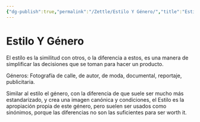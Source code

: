 ```yaml
---
{"dg-publish":true,"permalink":"/Zettle/Estilo Y Género/","title":"Estilo Y Género","tags":["Idea,"],"created":"2023-04-24T16:43:23.647-05:00","updated":"2023-08-26T20:26:43.847-05:00"}
---
```



# Estilo Y Género

El estílo es la similitud con otros, o la diferencia a estos, es una manera de simplificar las decisiones que se toman para hacer un producto.

Géneros: Fotografía de calle, de autor, de moda, documental, reportaje, publicitaria.

Similar al estilo el género, con la diferencia de que suele ser mucho más estandarizado, y crea una imagen canónica y condiciones, el Estilo es la apropiación propia de este género, pero suelen ser usados como sinónimos, porque las diferencias no son las suficientes para ser worth it.
